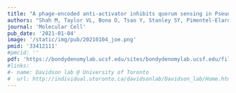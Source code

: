 ```yaml
---
title: "A phage-encoded anti-activator inhibits quorum sensing in Pseudomonas aeruginosa"
authors: "Shah M, Taylor VL, Bona D, Tsao Y, Stanley SY, Pimentel-Elardo SM, McCallum M, **Bondy-Denomy J**, Howell PL, Nodwell JR, Davidson AR, Moraes TF, Maxwell KL."
journal: 'Molecular Cell'
pub_date: '2021-01-04'
image: '/static/img/pub/20210104_joe.png'
pmid: '33412111'
#pmcid: ''
pdf: 'https://bondydenomylab.ucsf.edu/sites/bondydenomylab.ucsf.edu/files/1-s2.0-S1097276520309035-main.pdf'
#links:
#- name: Davidson lab @ University of Toronto
#  url: http://individual.utoronto.ca/davidsonlab/Davidson_lab/Home.html
---
```

